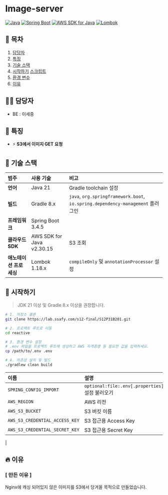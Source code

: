 # Image-server

[![Java](https://img.shields.io/badge/Java-21-red?logo=openjdk)](https://openjdk.org/projects/jdk/21/)  [![Spring Boot](https://img.shields.io/badge/Spring%20Boot-3.4.5-brightgreen?logo=springboot)](https://spring.io/projects/spring-boot)  [![AWS SDK for Java](https://img.shields.io/badge/AWS%20SDK-2.30.15-yellow?logo=amazonaws)](https://sdk.amazonaws.com/java/api/latest/software/amazon/awssdk/services/s3/package-summary.html)  [![Lombok](https://img.shields.io/badge/Lombok-1.18.30-orange?logo=lombok)](https://projectlombok.org/)


## 📝 목차

1. [담당자](#담당자)
2. [특징](#특징)
3. [기술 스택](#기술-스택)
4. [시작하기](#시작하기) [스크립트](#스크립트)
5. [환경 변수](#환경-변수)
6. [이유](#이유)

## 🧑‍🦲 담당자

- BE : 이세중

## 📌 특징

- ⚡️ **S3에서 이미지 GET 요청**

## 🔧 기술 스택

| 범주                   | 사용 기술                                              | 비고                                              |
| :--------------------- | :----------------------------------------------------- | :------------------------------------------------ |
| **언어**               | Java 21                                                | Gradle toolchain 설정                             |
| **빌드**               | Gradle 8.x                                             | `java`, `org.springframework.boot`, `io.spring.dependency-management` 플러그인 |
| **프레임워크**         | Spring Boot 3.4.5                                       |                                   ||
| **클라우드 SDK**       | AWS SDK for Java v2.30.15                              | S3 조회                                 
| **애노테이션 프로세싱** | Lombok 1.18.x                                          | `compileOnly` 및 `annotationProcessor` 설정        |

## 🏁 시작하기

> JDK 21 이상 및 Gradle 8.x 이상을 권장합니다.  

```bash
# 1. 저장소 클론
git clone https://lab.ssafy.com/s12-final/S12P31B201.git

# 2. 프로젝트 루트로 이동
cd reactive

# 3. 환경 변수 설정
# .env 파일을 프로젝트 루트에 생성하고 AWS 자격증명 등 필요한 값을 입력하세요.
cp /path/to/.env .env

# 4. 의존성 설치 및 빌드
./gradlew clean build
```

| 이름                                                | 설명                                            |
| :-------------------------------------------------- | :---------------------------------------------- |
| `SPRING_CONFIG_IMPORT`                              | `optional:file:.env[.properties]` 설정 불러오기  |
| `AWS_REGION`                                        | AWS 리전                                        |
| `AWS_S3_BUCKET`                                     | S3 버킷 이름                                    |
| `AWS_S3_CREDENTIAL_ACCESS_KEY`                      | S3 접근용 Access Key                            |
| `AWS_S3_CREDENTIAL_SECRET_KEY`                      | S3 접근용 Secret Key                            |
|


## 🔥 이유

### [ 만든 이유 ]
Nginx에 캐싱 되어있지 않은 이미지를 S3에서 당겨올 목적으로 만들었습니다.